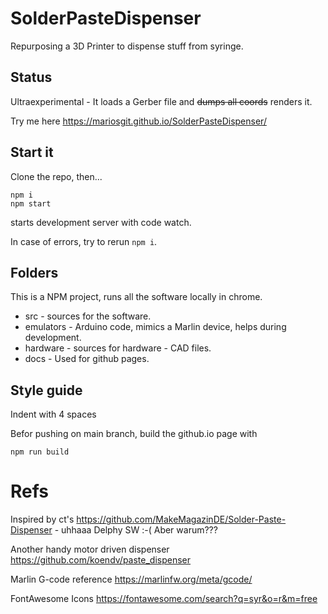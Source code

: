 # SolderPasteDispenser

Repurposing a 3D Printer to dispense stuff from syringe.

## Status

Ultraexperimental - It loads a Gerber file and ~~dumps all coords~~ renders it.

Try me here https://mariosgit.github.io/SolderPasteDispenser/

## Start it

Clone the repo, then...

```
npm i
npm start
```

starts development server with code watch.

In case of errors, try to rerun ```npm i```.

## Folders

This is a NPM project, runs all the software locally in chrome.

* src - sources for the software.
* emulators - Arduino code, mimics a Marlin device, helps during development.
* hardware - sources for hardware - CAD files.
* docs - Used for github pages.

## Style guide

Indent with 4 spaces

Befor pushing on main branch, build the github.io page with
```
npm run build
```

# Refs

Inspired by ct's https://github.com/MakeMagazinDE/Solder-Paste-Dispenser - uhhaaa Delphy SW :-( Aber warum???

Another handy motor driven dispenser https://github.com/koendv/paste_dispenser

Marlin G-code reference https://marlinfw.org/meta/gcode/

FontAwesome Icons https://fontawesome.com/search?q=syr&o=r&m=free
